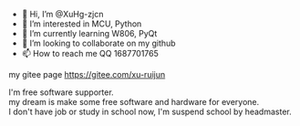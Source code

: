 - 👋 Hi, I’m @XuHg-zjcn
- 👀 I’m interested in MCU, Python
- 🌱 I’m currently learning W806, PyQt
- 💞️ I’m looking to collaborate on my github
- 📫 How to reach me QQ 1687701765

my gitee page https://gitee.com/xu-ruijun

I'm free software supporter.  
my dream is make some free software and hardware for everyone.   
I don't have job or study in school now, I'm suspend school by headmaster.  

<!---
XuHg-zjcn/XuHg-zjcn is a ✨ special ✨ repository because its `README.md` (this file) appears on your GitHub profile.
You can click the Preview link to take a look at your changes.
--->
